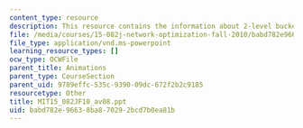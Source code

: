 ```yaml
---
content_type: resource
description: This resource contains the information about 2-level bucket algorithm.
file: /media/courses/15-082j-network-optimization-fall-2010/babd782e96638ba870292bcd7b0ea81b_MIT15_082JF10_av08.ppt
file_type: application/vnd.ms-powerpoint
learning_resource_types: []
ocw_type: OCWFile
parent_title: Animations
parent_type: CourseSection
parent_uid: 9789effc-535c-9390-09dc-672f2b2c9185
resourcetype: Other
title: MIT15_082JF10_av08.ppt
uid: babd782e-9663-8ba8-7029-2bcd7b0ea81b
---
```

